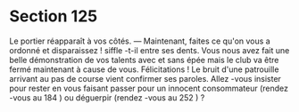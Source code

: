 # Section 125

Le portier réapparaît à vos côtés.
— Maintenant, faites ce qu'on vous a ordonné et disparaissez !
siffle -t-il entre ses dents. Vous nous avez fait une belle
démonstration de vos talents avec et sans épée mais le club  va
être fermé maintenant à cause de vous. Félicitations !
Le bruit d'une patrouille arrivant au pas de course vient
confirmer ses paroles. Allez -vous insister pour rester en vous
faisant passer pour un innocent consommateur (rendez -vous au
184 ) ou déguerpir (rendez -vous au 252 ) ?